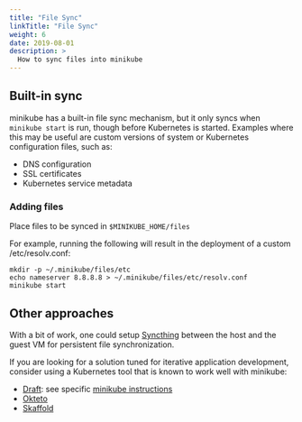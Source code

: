 ```yaml
---
title: "File Sync"
linkTitle: "File Sync"
weight: 6
date: 2019-08-01
description: >
  How to sync files into minikube
---
```


## Built-in sync

minikube has a built-in file sync mechanism, but it only syncs when `minikube start` is run, though before Kubernetes is started. Examples where this may be useful are custom versions of system or Kubernetes configuration files, such as:

- DNS configuration
- SSL certificates
- Kubernetes service metadata

### Adding files

Place files to be synced in `$MINIKUBE_HOME/files`

For example, running the following will result in the deployment of a custom /etc/resolv.conf:

```
mkdir -p ~/.minikube/files/etc
echo nameserver 8.8.8.8 > ~/.minikube/files/etc/resolv.conf
minikube start
```

## Other approaches

With a bit of work, one could setup [Syncthing](https://syncthing.net) between the host and the guest VM for persistent file synchronization. 

If you are looking for a solution tuned for iterative application development, consider using a Kubernetes tool that is known to work well with minikube:

- [Draft](https://draft.sh): see specific [minikube instructions](https://github.com/Azure/draft/blob/master/docs/install-minikube.md)
- [Okteto](https://github.com/okteto/okteto)
- [Skaffold](https://github.com/GoogleContainerTools/skaffold)
